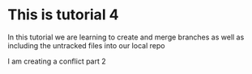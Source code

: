 # This is tutorial 4

In this tutorial we are learning to create and merge branches as well as including the untracked files into our local repo

I am creating a conflict part 2
